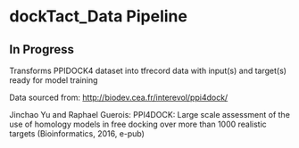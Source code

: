 # dockTact_Data Pipeline
## In Progress
Transforms PPIDOCK4 dataset into tfrecord data with input(s) and target(s) ready for model training

Data sourced from: http://biodev.cea.fr/interevol/ppi4dock/

Jinchao Yu and Raphael Guerois: PPI4DOCK: Large scale assessment of the use of homology models in free docking over more than 1000 realistic targets (Bioinformatics, 2016, e-pub)
